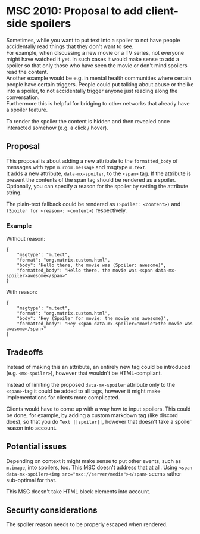 # MSC 2010: Proposal to add client-side spoilers
Sometimes, while you want to put text into a spoiler to not have people accidentally read things that they don't want to see.  
For example, when discussing a new movie or a TV series, not everyone might have watched it yet. In such cases it would make sense to add a spoiler so that only those who have seen the movie or don't mind spoilers read the content.  
Another example would be e.g. in mental health communities where certain people have certain triggers. People could put talking about abuse or thelike into a spoiler, to not accidentally trigger anyone just reading along the conversation.  
Furthermore this is helpful for bridging to other networks that already have a spoiler feature.

To render the spoiler the content is hidden and then revealed once interacted somehow (e.g. a click / hover).

## Proposal
This proposal is about adding a new attribute to the `formatted_body` of messages with type `m.room.message` and msgtype `m.text`.  
It adds a new attribute, `data-mx-spoiler`, to the `<span>` tag. If the attribute is present the contents of the span tag should be rendered as a spoiler. Optionally, you can specify a reason for the spoiler by setting the attribute string.

The plain-text fallback could be rendered as `(Spoiler: <content>)` and `(Spoiler for <reason>: <content>)` respectively.

### Example
Without reason:
```
{
    "msgtype": "m.text",
    "format": "org.matrix.custom.html",
    "body": "Hello there, the movie was (Spoiler: awesome)",
    "formatted_body": "Hello there, the movie was <span data-mx-spoiler>awesome</span>"
}
```
With reason:
```
{
    "msgtype": "m.text",
    "format": "org.matrix.custom.html",
    "body": "Hey (Spoiler for movie: the movie was awesome)",
    "formatted_body": "Hey <span data-mx-spoiler="movie">the movie was awesome</span>"
}
```

## Tradeoffs
Instead of making this an attribute, an entirely new tag could be introduced (e.g. `<mx-spoiler>`), however that wouldn't be HTML-compliant.

Instead of limiting the proposed `data-mx-spoiler` attribute only to the `<span>`-tag it could be added to all tags, however it might make implementations for clients more complicated.

Clients would have to come up with a way how to input spoilers. This could be done, for example, by adding a custom markdown tag (like discord does), so that you do `Text ||spoiler||`, however that doesn't take a spoiler reason into account.

## Potential issues
Depending on context it might make sense to put other events, such as `m.image`, into spoilers, too. This MSC doesn't address that at all. Using `<span data-mx-spoiler><img src="mxc://server/media"></span>` seems rather sub-optimal for that.

This MSC doesn't take HTML block elements into account.

## Security considerations
The spoiler reason needs to be properly escaped when rendered.
